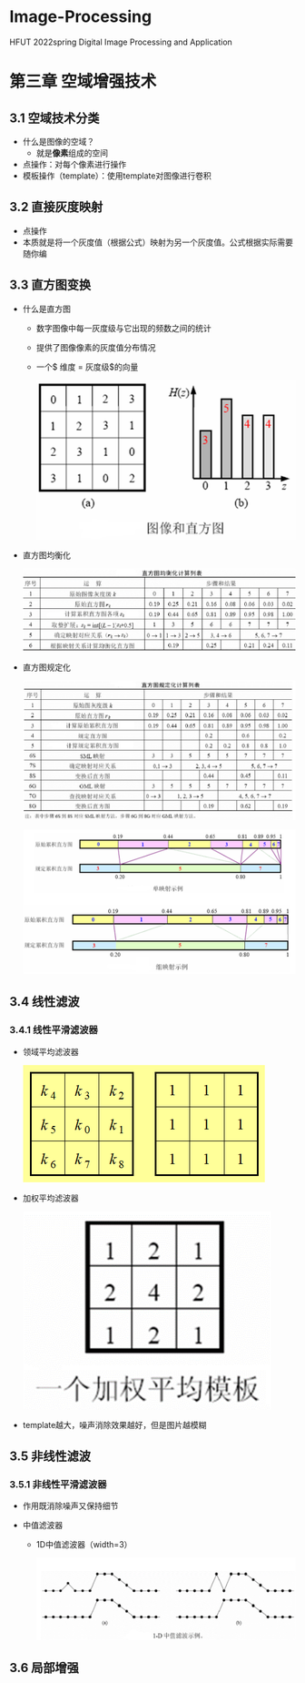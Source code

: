 # Image-Processing
HFUT 2022spring Digital Image Processing and Application
# 第三章 空域增强技术
## 3.1 空域技术分类
- 什么是图像的空域？
  - 就是**像素**组成的空间
- 点操作：对每个像素进行操作
- 模板操作（template）：使用template对图像进行卷积
## 3.2 直接灰度映射
- 点操作
- 本质就是将一个灰度值（根据公式）映射为另一个灰度值。公式根据实际需要随你编
## 3.3 直方图变换
- 什么是直方图
  - 数字图像中每一灰度级与它出现的频数之间的统计
  
  - 提供了图像像素的灰度值分布情况
  
  - 一个$ 维度 = 灰度级$的向量
  
    ![image-20220526142834684](images/image-20220526142834684.png)
  
- 直方图均衡化

  ![image-20220526143234802](images/image-20220526143234802.png)

- 直方图规定化

  ![image-20220526144651167](images/image-20220526144651167.png)

  ![image-20220526144658284](images/image-20220526144658284.png)

  
## 3.4 线性滤波

### 3.4.1 线性平滑滤波器

- 领域平均滤波器

  ![image-20220526151130872](images/image-20220526151130872.png)

- 加权平均滤波器

  ![image-20220526151144263](images/image-20220526151144263.png)

- template越大，噪声消除效果越好，但是图片越模糊

## 3.5 非线性滤波

### 3.5.1 非线性平滑滤波器

- 作用既消除噪声又保持细节

- 中值滤波器

  - 1D中值滤波器（width=3）

    ![image-20220528141437110](images/image-20220528141437110.png)

    



## 3.6 局部增强